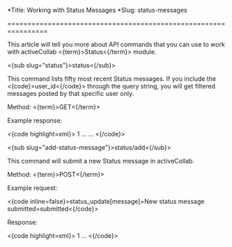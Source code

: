 *Title: Working with Status Messages
*Slug: status-messages

================================================================

This article will tell you more about API commands that you can use to work with activeCollab <{term}>Status<{/term}> module.

<{sub slug="status"}>status<{/sub}>

This command lists fifty most recent Status messages. If you include the <{code}>user_id<{/code}> through the query string, you will get filtered messages posted by that specific user only.

Method: <{term}>GET<{/term}>

Example response:

<{code highlight=xml}><messages>
  <message>
    <id>1</id>
    <message>
      <![CDATA[This is a message]]>
    </message>
    ...
  </message>
  ...
</messages><{/code}>

<{sub slug="add-status-message"}>status/add<{/sub}>

This command will submit a new Status message in activeCollab.

Method: <{term}>POST<{/term}>

Example request:

<{code inline=false}>status_update[message]=New status message
submitted=submitted<{/code}>

Response:

<{code highlight=xml}><message>
  <id>1</id>
  <message>
    <![CDATA[This is a message]]>
  </message>
  <replies>
    ...
  </replies>
</message><{/code}>